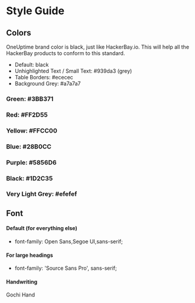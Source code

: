 # Style Guide

## Colors

OneUptime brand color is black, just like HackerBay.io. This will help all the HackerBay products to conform to this standard.

-   Default: black
-   Unhighlighted Text / Small Text: #939da3 (grey)
-   Table Borders: #ececec
-   Background Grey: #a7a7a7

### Green: #3BB371

### Red: #FF2D55

### Yellow: #FFCC00

### Blue: #28B0CC

### Purple: #5856D6

### Black: #1D2C35

### Very Light Grey: #efefef

## Font

#### Default (for everything else)

-   font-family: Open Sans,Segoe UI,sans-serif;

#### For large headings

-   font-family: 'Source Sans Pro', sans-serif;

#### Handwriting

Gochi Hand
